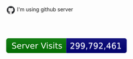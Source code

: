 <p><img src="/fluidicon.png" alt="ilove_your_mom" style="padding;width: 5%; vertical-align:middle;margin:50px 0px"></img>
I'm using github server</p>
<div />
<img src="/assets/svg/servervisit.svg"></img>
